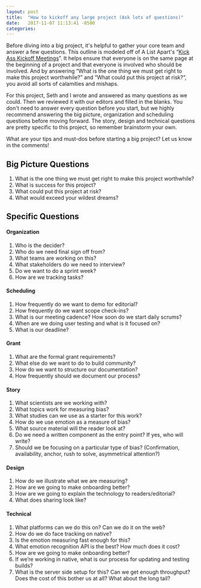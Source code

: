 ```yaml
---
layout: post
title:  "How to kickoff any large project (Ask lots of questions)"
date:   2017-11-07 11:13:41 -0500
categories: 
---
```

Before diving into a big project, it's helpful to gather your core team and answer a few questions. This outline is modeled off of A List Apart's “[Kick Ass Kickoff Meetings](https://alistapart.com/article/kick-ass-kickoff-meetings)”. It helps ensure that everyone is on the same page at the beginning of a project and that everyone is involved who should be involved. And by answering “What is the one thing we must get right to make this project worthwhile?” and “What could put this project at risk?”, you avoid all sorts of calamities and mishaps. 

For this project, Seth and I wrote and answered as many questions as we could. Then we reviewed it with our editors and filled in the blanks. You don't need to answer every question before you start, but we highly recommend answering the big picture, organization and scheduling questions before moving forward. The story, design and technical questions are pretty specific to this project, so remember brainstorm your own. 

What are your tips and must-dos before starting a big project? Let us know in the comments! 
  

## Big Picture Questions
1. What is the one thing we must get right to make this project worthwhile? 
2. What is success for this project?
3. What could put this project at risk?
4. What would exceed your wildest dreams?
 
## Specific Questions
#### Organization
1. Who is the decider?
2. Who do we need final sign off from?
3. What teams are working on this?
4. What stakeholders do we need to interview?
5. Do we want to do a sprint week?
6. How are we tracking tasks? 

#### Scheduling
1. How frequently do we want to demo for editorial?
2. How frequently do we want scope check-ins? 
3. What is our meeting cadence? How soon do we start daily scrums?
4. When are we doing user testing and what is it focused on?
5. What is our deadline?

#### Grant
1. What are the formal grant requirements?
2. What else do we want to do to build community?
3. How do we want to structure our documentation?
4. How frequently should we document our process? 

#### Story
1. What scientists are we working with?
2. What topics work for measuring bias?
3. What studies can we use as a starter for this work?
4. How do we use emotion as a measure of bias?
5. What source material will the reader look at?
6. Do we need a written component as the entry point? If yes, who will write?
7. Should we be focusing on a particular type of bias? (Confirmation, availability, anchor, rush to solve, asymmetrical attention?)

#### Design
1. How do we illustrate what we are measuring?
2. How are we going to make onboarding better?
3. How are we going to explain the technology to readers/editorial?
4. What does sharing look like?

#### Technical
1. What platforms can we do this on? Can we do it on the web? 
2. How do we do face tracking on native? 
3. Is the emotion measuring fast enough for this? 
4. What emotion recognition API is the best? How much does it cost?
5. How are we going to make onboarding better? 
6. If we’re working in native, what is our process for updating and testing builds? 
7. What is the server side setup for this? Can we get enough throughput? Does the cost of this bother us at all? What about the long tail?
